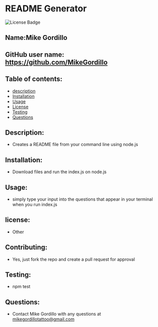 # README Generator
![License Badge](https://img.shields.io/static/v1?label=License&message=Other&color=blue)
        
## Name:Mike Gordillo
## GitHub user name: https://github.com/MikeGordillo

## Table of contents:  
* [description](#description)
* [Installation](#Installation)
* [Usage](#usage)
* [License](#license)
* [Testing](#testing)
* [Questions](#questions)
        
## Description:
* Creates a README file from your command line using node.js
## Installation:
* Download files and run the index.js on node.js
## Usage:
* simply type your input into the questions that appear in your terminal when you run index.js
## license:
* Other
        
## Contributing:
* Yes, just fork the repo and create a pull request for approval
## Testing:
* npm test
## Questions:
* Contact Mike Gordillo with any questions at mikegordillotattoo@gmail.com
      